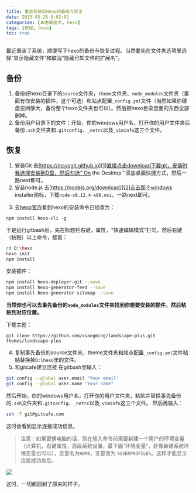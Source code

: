 ```yaml
---
title: 重装系统后Hexo的备份与恢复
date: 2015-05-26 9:03:05
categories: [⛺电脑技术, hexo]
tags: [教程, hexo]
toc: true
---
```

最近重装了系统，顺便写下hexo的备份与恢复过程。当然要先在文件夹选项里选择“显示隐藏文件”和取消“隐藏已知文件的扩展名”。

## 备份

 1. 备份好hexo目录下的`source`文件夹，`theme`文件夹、`node_modules`文件夹（里面有你安装的插件，这个可选）和站点配置`_config.yml`文件（当然如果你硬盘空间够大，备份整个hexo文件夹也可以）。然后把hexo目录里面的东西全部删掉。
 2. 备份用户目录下的文件：开始，你的windows用户名，打开你的用户文件夹后备份`.ssh`文件夹和`.gitconfig`、`_netrc`以及`_viminfo`这三个文件。

## 恢复
 1. 安装Git
去[https://msysgit.github.io][1]直接点击download下载git，安装时我选择安装到D盘，然后勾选“`On the Desktop`”添加桌面快捷方式，然后一路next即可。
 2. 安装node.js
去[https://nodejs.org/download/][2]点击那个windows installer图标，下载`node-v0.12.4-x86.msi`，一路next即可。
<!--more-->
 3. 去[hexo官方][3]看到hexo的安装命令已经改为：
```
npm install hexo-cli -g
```
于是运行gitbash后，先在标题栏右键，属性，“快速编辑模式”打勾，然后右键（粘贴）以上命令，接着：
``` bash
cd D:\hexo
hexo init
npm install
```
安装插件：
``` bash
npm install hexo-deployer-git --save
npm install hexo-generator-feed --save
npm install hexo-generator-sitemap --save
```
**当然你也可以去事先备份的`node_modules`文件夹找到你想要安装的插件，然后粘贴到对应位置。**

下载主题：
```
git clone https://github.com/xiangming/landscape-plus.git themes/landscape-plus
```
 4. 复制事先备份的source文件夹，theme文件夹和站点配置`_config.yml`文件粘贴替换掉`D:\hexo`里的文件。
 5. 和gitcafe建立连接
在gitbash里输入：
``` bash
git config --global user.email "Your email"
git config --global user.name "Your name"
```
然后开始，你的windows用户名，打开你的用户文件夹，粘贴并替换事先备份的`.ssh`文件夹和`.gitconfig`、`_netrc`以及`_viminfo`这三个文件。
然后再输入：
``` bash
ssh -T git@gitcafe.com
```
这时会看到显示连接成功信息。

>注意：如果更换电脑的话，则在输入命令前需要新建一个用户的环境变量（计算机，右键属性，高级系统设置，最下面“环境变量”，好像新建系统环境变量也可以），变量名为`HOME`，变量值为 `%USERPROFILE%`。这样才能显示连接成功信息。

![][4]

这时，一切都回到了原来的样子。


  [1]: https://msysgit.github.io
  [2]: https://nodejs.org/download/
  [3]: https://hexo.io
  [4]: http://ww2.sinaimg.cn/large/5e8cb366jw1e51yjjv0okj20b00b5gmp.jpg